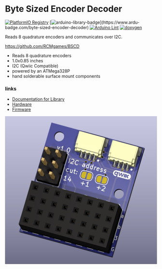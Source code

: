 # Byte Sized Encoder Decoder

[![PlatformIO Registry](https://badges.registry.platformio.org/packages/joshua1024/library/byte-sized-encoder-decoder.svg)](https://registry.platformio.org/libraries/joshua1024/byte-sized-encoder-decoder)
[![arduino-library-badge](https://www.ardu-badge.com/badge/byte-sized-encoder-decoder.svg?)](https://www.ardu-badge.com/byte-sized-encoder-decoder)
[![Arduino Lint](https://github.com/RCMgames/BSCD/actions/workflows/arduino-lint.yml/badge.svg)](https://github.com/RCMgames/BSCD/actions/workflows/arduino-lint.yml)
[![doxygen](https://github.com/RCMgames/BSCD/actions/workflows/doxygen.yml/badge.svg)](https://github.com/RCMgames/BSCD/actions/workflows/doxygen.yml)

Reads 8 quadrature encoders and communicates over I2C.

https://github.com/RCMgames/BSCD

* Reads 8 quadrature encoders
* 1.0x0.85 inches
* I2C (Qwiic Compatible)
* powered by an ATMega328P
* hand solderable surface mount components

### links
* [Documentation for Library](https://rcmgames.github.io/BSCD/class_byte_sized_encoder_decoder.html)
* [Hardware](https://github.com/RCMgames/BSCD/tree/main/extras/hardware)
* [Firmware](https://github.com/RCMgames/BSCD/tree/main/extras/firmware)

![cad render](https://github.com/RCMgames/BSCD/blob/69d2e29eb2ffca357fe0b54ef2ff80991d4873b7/extras/hardware/CAD%20renders/render%201.jpg)

